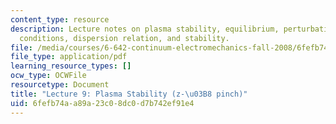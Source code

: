 ```yaml
---
content_type: resource
description: Lecture notes on plasma stability, equilibrium, perturbations, boundary
  conditions, dispersion relation, and stability.
file: /media/courses/6-642-continuum-electromechanics-fall-2008/6fefb74aa89a23c08dc0d7b742ef91e4_lec09_f08.pdf
file_type: application/pdf
learning_resource_types: []
ocw_type: OCWFile
resourcetype: Document
title: "Lecture 9: Plasma Stability (z-\u03B8 pinch)"
uid: 6fefb74a-a89a-23c0-8dc0-d7b742ef91e4
---
```

